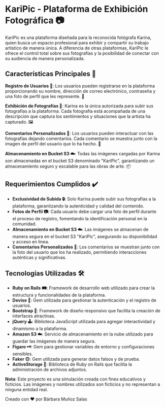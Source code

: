 # KariPic - Plataforma de Exhibición Fotográfica 📷

KariPic es una plataforma diseñada para la reconocida fotógrafa Karina, quien busca un espacio profesional para exhibir y compartir su trabajo artístico de manera única. A diferencia de otras plataformas, KariPic le ofrece el control total sobre sus fotografías y la posibilidad de conectar con su audiencia de manera personalizada.

## Características Principales 🌟

**Registro de Usuarios 📝**: Los usuarios pueden registrarse en la plataforma proporcionando su nombre, dirección de correo electrónico, contraseña y una foto de perfil que les represente. 👤

**Exhibición de Fotografías 📸**: Karina es la única autorizada para subir sus fotografías a la plataforma. Cada fotografía está acompañada de una descripción que captura los sentimientos y situaciones que la artista ha capturado. 🖼️

**Comentarios Personalizados 💬**: Los usuarios pueden interactuar con las fotografías dejando comentarios. Cada comentario se muestra junto con la imagen de perfil del usuario que lo ha hecho. 💬

**Almacenamiento en Bucket S3 ☁️**: Todas las imágenes cargadas por Karina son almacenadas en el bucket S3 denominado "KariPic", garantizando un almacenamiento seguro y escalable para las obras de arte. 📦

## Requerimientos Cumplidos ✔️

- **Exclusividad de Subida 🔒**: Solo Karina puede subir sus fotografías a la plataforma, garantizando la autenticidad y calidad del contenido.
- **Fotos de Perfil 📷**: Cada usuario debe cargar una foto de perfil durante el proceso de registro, fomentando la identificación personal en la comunidad.
- **Almacenamiento en Bucket S3 ☁️**: Las imágenes se almacenan de manera segura en el bucket S3 "KariPic", asegurando su disponibilidad y acceso en línea.
- **Comentarios Personalizados 💭**: Los comentarios se muestran junto con la foto del usuario que los ha realizado, permitiendo interacciones auténticas y significativas.

## Tecnologías Utilizadas 🛠️

- **Ruby on Rails 🛤️**: Framework de desarrollo web utilizado para crear la estructura y funcionalidades de la plataforma.
- **Devise 🔐**: Gem utilizada para gestionar la autenticación y el registro de usuarios.
- **Bootstrap 🎨**: Framework de diseño responsivo que facilita la creación de interfaces atractivas.
- **jQuery 🕹️**: Biblioteca JavaScript utilizada para agregar interactividad y dinamismo a la plataforma.
- **Amazon S3 ☁️**: Servicio de almacenamiento en la nube utilizado para guardar las imágenes de manera segura.
- **Figaro 🗝️**: Gem para gestionar variables de entorno y configuraciones sensibles.
- **Faker 🙃**: Gem utilizada para generar datos falsos y de prueba.
- **ActiveStorage 📁**: Biblioteca de Ruby on Rails que facilita la administración de archivos adjuntos.

**Nota**: Este proyecto es una simulación creada con fines educativos y ficticios. Las imágenes y nombres utilizados son ficticios y no representan a ninguna entidad real.

Creado con ❤️ por Bárbara Muñoz Salas

